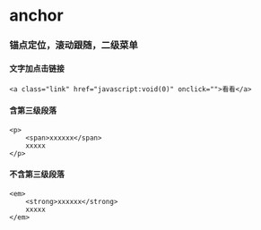 # anchor
### 锚点定位，滚动跟随，二级菜单

#### 文字加点击链接

    <a class="link" href="javascript:void(0)" onclick="">看看</a>

#### 含第三级段落

    <p>
        <span>xxxxxx</span>
        xxxxx
    </p>


#### 不含第三级段落

    <em>
        <strong>xxxxxx</strong>
        xxxxx
    </em>


